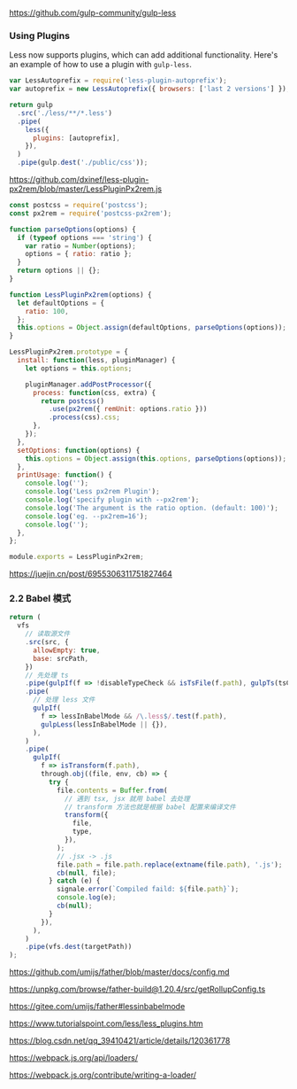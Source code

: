 https://github.com/gulp-community/gulp-less

### Using Plugins

Less now supports plugins, which can add additional functionality. Here's an example of how to use a plugin with `gulp-less`.

```js
var LessAutoprefix = require('less-plugin-autoprefix');
var autoprefix = new LessAutoprefix({ browsers: ['last 2 versions'] });

return gulp
  .src('./less/**/*.less')
  .pipe(
    less({
      plugins: [autoprefix],
    }),
  )
  .pipe(gulp.dest('./public/css'));
```

https://github.com/dxinef/less-plugin-px2rem/blob/master/LessPluginPx2rem.js

```js
const postcss = require('postcss');
const px2rem = require('postcss-px2rem');

function parseOptions(options) {
  if (typeof options === 'string') {
    var ratio = Number(options);
    options = { ratio: ratio };
  }
  return options || {};
}

function LessPluginPx2rem(options) {
  let defaultOptions = {
    ratio: 100,
  };
  this.options = Object.assign(defaultOptions, parseOptions(options));
}

LessPluginPx2rem.prototype = {
  install: function(less, pluginManager) {
    let options = this.options;

    pluginManager.addPostProcessor({
      process: function(css, extra) {
        return postcss()
          .use(px2rem({ remUnit: options.ratio }))
          .process(css).css;
      },
    });
  },
  setOptions: function(options) {
    this.options = Object.assign(this.options, parseOptions(options));
  },
  printUsage: function() {
    console.log('');
    console.log('Less px2rem Plugin');
    console.log('specify plugin with --px2rem');
    console.log('The argument is the ratio option. (default: 100)');
    console.log('eg. --px2rem=16');
    console.log('');
  },
};

module.exports = LessPluginPx2rem;
```

https://juejin.cn/post/6955306311751827464

### 2.2 Babel 模式

```js
return (
  vfs
    // 读取源文件
    .src(src, {
      allowEmpty: true,
      base: srcPath,
    })
    // 先处理 ts
    .pipe(gulpIf(f => !disableTypeCheck && isTsFile(f.path), gulpTs(tsConfig)))
    .pipe(
      // 处理 less 文件
      gulpIf(
        f => lessInBabelMode && /\.less$/.test(f.path),
        gulpLess(lessInBabelMode || {}),
      ),
    )
    .pipe(
      gulpIf(
        f => isTransform(f.path),
        through.obj((file, env, cb) => {
          try {
            file.contents = Buffer.from(
              // 遇到 tsx, jsx 就用 babel 去处理
              // transform 方法也就是根据 babel 配置来编译文件
              transform({
                file,
                type,
              }),
            );
            // .jsx -> .js
            file.path = file.path.replace(extname(file.path), '.js');
            cb(null, file);
          } catch (e) {
            signale.error(`Compiled faild: ${file.path}`);
            console.log(e);
            cb(null);
          }
        }),
      ),
    )
    .pipe(vfs.dest(targetPath))
);
```

https://github.com/umijs/father/blob/master/docs/config.md

https://unpkg.com/browse/father-build@1.20.4/src/getRollupConfig.ts

https://gitee.com/umijs/father#lessinbabelmode

https://www.tutorialspoint.com/less/less_plugins.htm

https://blog.csdn.net/qq_39410421/article/details/120361778

https://webpack.js.org/api/loaders/

https://webpack.js.org/contribute/writing-a-loader/
